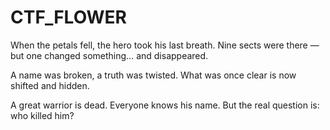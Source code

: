 # CTF_FLOWER

When the petals fell,
the hero took his last breath.
Nine sects were there —
but one changed something… and disappeared.

A name was broken,
a truth was twisted.
What was once clear
is now shifted and hidden.

A great warrior is dead.
Everyone knows his name.
But the real question is:
who killed him?
